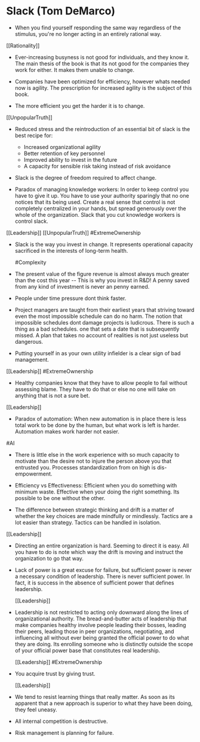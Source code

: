 # Slack (Tom DeMarco)

- When you find yourself responding the same way regardless of the stimulus, you're no longer acting in an entirely rational way.

 [[Rationality]]

- Ever-increasing busyness is not good for individuals, and they know it. The main thesis of the book is that its not good for the companies they work for either. It makes them unable to change.

- Companies have been optimized for efficiency, however whats needed now is agility. The prescription for increased agility is the subject of this book.

- The more efficient you get the harder it is to change.

 [[UnpopularTruth]]

- Reduced stress and the reintroduction of an essential bit of slack is the best recipe for:
   - Increased organizational agility
   - Better retention of key personnel
   - Improved ability to invest in the future
   - A capacity for sensible risk taking instead of risk avoidance

- Slack is the degree of freedom required to affect change.

- Paradox of managing knowledge workers: In order to keep control you have to give it up. You have to use your authority sparingly that no one notices that its being used. Create a real sense that control is not completely centralized in your hands, but spread generously over the whole of the organization. Slack that you cut knowledge workers is control slack.

 [[Leadership]] [[UnpopularTruth]] #ExtremeOwnership

- Slack is the way you invest in change. It represents operational capacity sacrificed in the interests of long-term health.

  #Complexity 

- The present value of the figure revenue is almost always much greater than the cost this year -- This is why you invest in R&D! A penny saved from any kind of investment is never an penny earned.

- People under time pressure dont think faster.

- Project managers are taught from their earliest years that striving toward even the most impossible schedule can do no harm. The notion that impossible schedules dont damage projects is ludicrous.
  There is such a thing as a bad schedules. one that sets a date that is subsequently missed. A plan that takes no account of realities is not just useless but dangerous.

- Putting yourself in as your own utility infielder is a clear sign of bad management.

 [[Leadership]] #ExtremeOwnership

- Healthy companies know that they have to allow people to fail without assessing blame. They have to do that or else no one will take on anything that is not a sure bet.

 [[Leadership]]

- Paradox of automation: When new automation is in place there is less total work to be done by the human, but what work is left is harder.  Automation makes work harder not easier.

 #AI 

- There is little else in the work experience with so much capacity to motivate than the desire not to injure the person above you that entrusted you.
  Processes standardization from on high is dis-empowerment.

- Efficiency vs Effectiveness: Efficient when you do something with minimum waste. Effective when your doing the right something. Its possible to be one without the other.

- The difference between strategic thinking and drift is a matter of whether the key choices are made mindfully or mindlessly. Tactics are a lot easier than strategy. Tactics can be handled in isolation.

 [[Leadership]]

- Directing an entire organization is hard. Seeming to direct it is easy. All you have to do is note which way the drift is moving and instruct the organization to go that way.

- Lack of power is a great excuse for failure, but sufficient power is never a necessary condition of leadership. There is never sufficient power. In fact, it is success in the absence of sufficient power that defines leadership.

  [[Leadership]]

- Leadership is not restricted to acting only downward along the lines of organizational authority. The bread-and-butter acts of leadership that make companies healthy involve people leading their bosses, leading their peers, leading those in peer organizations, negotiating, and influencing all without ever being granted the official power to do what they are doing. Its enrolling someone who is distinctly outside the scope of your official power base that constitutes real leadership.

  [[Leadership]] #ExtremeOwnership

- You acquire trust by giving trust.

  [[Leadership]]

- We tend to resist learning things that really matter. As soon as its apparent that a new approach is superior to what they have been doing, they feel uneasy.

- All internal competition is destructive.

- Risk management is planning for failure.